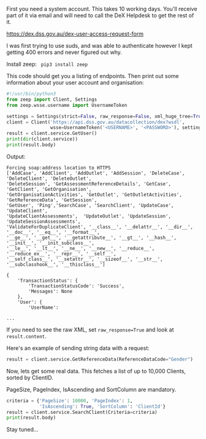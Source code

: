 First you need a system account. This takes 10 working days. You'll receive part of it via email and will need to call the DeX Helpdesk to get the rest of it.

https://dex.dss.gov.au/dex-user-access-request-form

I was first trying to use suds, and was able to authenticate however I kept getting 400 errors and never figured out why.

Install zeep:
``` pip3 install zeep```

This code should get you a listing of endpoints. Then print out some information about your user account and organisation:
```python
#!/usr/bin/python3
from zeep import Client, Settings
from zeep.wsse.username import UsernameToken

settings = Settings(strict=False, raw_response=False, xml_huge_tree=True)
client = Client('https://api.dss.gov.au/datacollection/dex?wsdl',
                wsse=UsernameToken('<USERNAME>', '<PASSWORD>'), settings=settings)
result = client.service.GetUser()
print(dir(client.service))
print(result.body)
```

Output:
```
Forcing soap:address location to HTTPS
['AddCase', 'AddClient', 'AddOutlet', 'AddSession', 'DeleteCase', 'DeleteClient', 'DeleteOutlet',
'DeleteSession', 'GetAssessmentReferenceDetails', 'GetCase', 'GetClient', 'GetOrganisation', 
'GetOrganisationActivities', 'GetOutlet', 'GetOutletActivities', 'GetReferenceData', 'GetSession', 
'GetUser', 'Ping','SearchCase', 'SearchClient', 'UpdateCase', 'UpdateClient', 
'UpdateClientAssessments',  'UpdateOutlet', 'UpdateSession', 'UpdateSessionAssessments', 
'ValidateForDuplicateClient', '__class__', '__delattr__', '__dir__', '__doc__', '__eq__', '__format__',
'__ge__', '__get__', '__getattribute__', '__gt__', '__hash__', '__init__', '__init_subclass__',
'__le__', '__lt__', '__ne__', '__new__', '__reduce__', '__reduce_ex__', '__repr__', '__self__', 
'__self_class__', '__setattr__', '__sizeof__', '__str__', '__subclasshook__', '__thisclass__']

{
    'TransactionStatus': {
        'TransactionStatusCode': 'Success',
        'Messages': None
    },
    'User': {
        'UserName': 
        
...

```

If you need to see the raw XML, set `raw_response=True` and look at `result.content`.

Here's an example of sending string data with a request:
```python
result = client.service.GetReferenceData(ReferenceDataCode="Gender")
```

Now, lets get some real data. This fetches a list of up to 10,000 Clients, sorted by ClientID. 

PageSize, PageIndex, IsAscending and SortColumn are mandatory.

```python
criteria = {'PageSize': 10000, 'PageIndex': 1,
            'IsAscending': True, 'SortColumn': 'ClientId'}
result = client.service.SearchClient(Criteria=criteria)
print(result.body)
```

Stay tuned...

